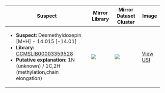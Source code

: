 Suspect | Mirror Library | Mirror Dataset Cluster | Image
--- | --- | --- | ---
<ul><li><b>Suspect:</b> Desmethyldoxepin [M+H] -  14.015 [-14.01]</li><li><b>Library:</b> [CCMSLIB00003359528](https://gnps.ucsd.edu/ProteoSAFe/gnpslibraryspectrum.jsp?SpectrumID=CCMSLIB00003359528)</li><li><b>Putative explanation:</b> 1N (unknown) / 1C,2H (methylation,chain elongation)</li></ul> | ![](https://metabolomics-usi.ucsd.edu/svg/mirror?usi1=mzspec:MSV000082667:CF189_2_4_17_BE11_01_3393.mzML:scan:2147&usi2=mzspec:GNPSLIBRARY:CCMSLIB00003359528&mz_min=50&mz_max=500) | ![](https://metabolomics-usi.ucsd.edu/svg/mirror?usi1=mzspec:MSV000082667:CF189_2_4_17_BE11_01_3393.mzML:scan:2147&usi2=mzspec:MSV000084314:MSV000082667.mgf:scan:34481&mz_min=50&mz_max=500) | [View USI](https://metabolomics-usi.ucsd.edu/svg/?usi=mzspec:MSV000082667:CF189_2_4_17_BE11_01_3393.mzML:scan:2147&mz_min=50&mz_max=500)